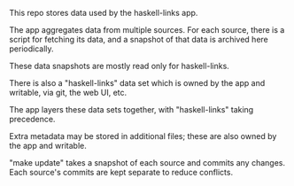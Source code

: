 This repo stores data used by the haskell-links app.

The app aggregates data from multiple sources.
For each source, there is a script for fetching its data,
and a snapshot of that data is archived here periodically.

These data snapshots are mostly read only for haskell-links. 

There is also a "haskell-links" data set which is owned by the app and
writable, via git, the web UI, etc. 

The app layers these data sets together, with "haskell-links" taking
precedence.

Extra metadata may be stored in additional files; these are also owned
by the app and writable.

"make update" takes a snapshot of each source and commits any changes.
Each source's commits are kept separate to reduce conflicts.

